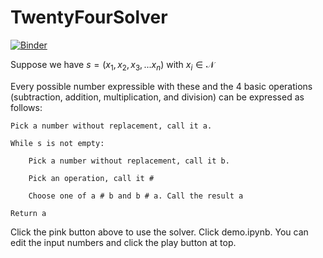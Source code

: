 # TwentyFourSolver

[![Binder](http://mybinder.org/badge.svg)](http://mybinder.org:/repo/wisefool769/twentyfoursolver)


Suppose we have $s = (x_1, x_2, x_3, ... x_n)$ with $x_i \in \mathcal{N}$

Every possible number expressible with these and the 4 basic operations (subtraction, addition, multiplication, and division) can be expressed as follows:  

    Pick a number without replacement, call it a.  
    
    While s is not empty:  
    
        Pick a number without replacement, call it b.  
        
        Pick an operation, call it #  
        
        Choose one of a # b and b # a. Call the result a  
        
    Return a
    
Click the pink button above to use the solver. Click demo.ipynb. You can edit the input numbers and click the play button at top.
